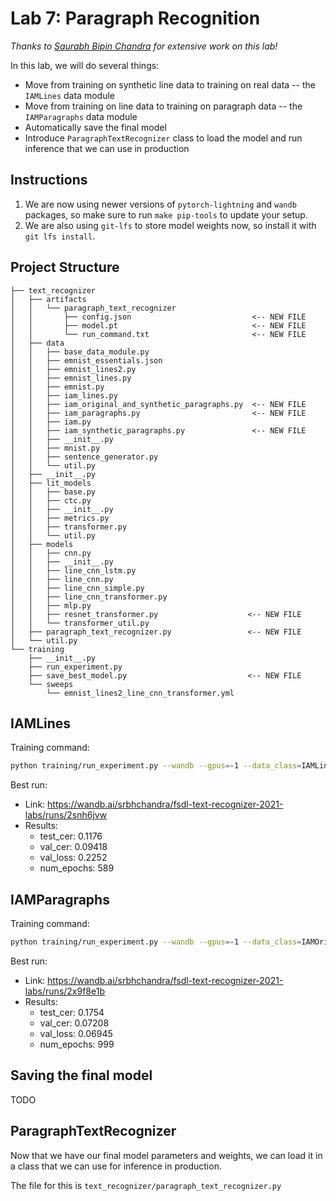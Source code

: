 # Lab 7: Paragraph Recognition

*Thanks to [Saurabh Bipin Chandra](https://www.linkedin.com/in/srbhchandra/) for extensive work on this lab!*

In this lab, we will do several things:
- Move from training on synthetic line data to training on real data -- the `IAMLines` data module
- Move from training on line data to training on paragraph data -- the `IAMParagraphs` data module
- Automatically save the final model
- Introduce `ParagraphTextRecognizer` class to load the model and run inference that we can use in production

## Instructions

1. We are now using newer versions of `pytorch-lightning` and `wandb` packages, so make sure to run `make pip-tools` to update your setup.
2. We are also using `git-lfs` to store model weights now, so install it with `git lfs install`.

## Project Structure

```
├── text_recognizer
│   ├── artifacts
│   │   └── paragraph_text_recognizer
│   │       ├── config.json                           <-- NEW FILE
│   │       ├── model.pt                              <-- NEW FILE
│   │       └── run_command.txt                       <-- NEW FILE
│   ├── data
│   │   ├── base_data_module.py
│   │   ├── emnist_essentials.json
│   │   ├── emnist_lines2.py
│   │   ├── emnist_lines.py
│   │   ├── emnist.py
│   │   ├── iam_lines.py
│   │   ├── iam_original_and_synthetic_paragraphs.py  <-- NEW FILE
│   │   ├── iam_paragraphs.py                         <-- NEW FILE
│   │   ├── iam.py
│   │   ├── iam_synthetic_paragraphs.py               <-- NEW FILE
│   │   ├── __init__.py
│   │   ├── mnist.py
│   │   ├── sentence_generator.py
│   │   └── util.py
│   ├── __init__.py
│   ├── lit_models
│   │   ├── base.py
│   │   ├── ctc.py
│   │   ├── __init__.py
│   │   ├── metrics.py
│   │   ├── transformer.py
│   │   └── util.py
│   ├── models
│   │   ├── cnn.py
│   │   ├── __init__.py
│   │   ├── line_cnn_lstm.py
│   │   ├── line_cnn.py
│   │   ├── line_cnn_simple.py
│   │   ├── line_cnn_transformer.py
│   │   ├── mlp.py
│   │   ├── resnet_transformer.py                    <-- NEW FILE
│   │   └── transformer_util.py
│   ├── paragraph_text_recognizer.py                 <-- NEW FILE
│   └── util.py
└── training
    ├── __init__.py
    ├── run_experiment.py
    ├── save_best_model.py                           <-- NEW FILE
    └── sweeps
        └── emnist_lines2_line_cnn_transformer.yml
```

## IAMLines

Training command:

```sh
python training/run_experiment.py --wandb --gpus=-1 --data_class=IAMLines --model_class=LineCNNTransformer --loss=transformer --num_workers=12 --accelerator=ddp --lr=0.001
```

Best run:

- Link: https://wandb.ai/srbhchandra/fsdl-text-recognizer-2021-labs/runs/2snh6jvw
- Results:
   - test_cer: 0.1176
   - val_cer: 0.09418
   - val_loss: 0.2252
   - num_epochs: 589

## IAMParagraphs

Training command:

```sh
python training/run_experiment.py --wandb --gpus=-1 --data_class=IAMOriginalAndSyntheticParagraphs --model_class=ResnetTransformer --loss=transformer --batch_size=16 --check_val_every_n_epoch=10 --terminate_on_nan=1 --num_workers=24 --accelerator=ddp --lr=0.0001 --accumulate_grad_batches=4
```

Best run:

- Link: https://wandb.ai/srbhchandra/fsdl-text-recognizer-2021-labs/runs/2x9f8e1b
- Results:
   - test_cer: 0.1754
   - val_cer: 0.07208
   - val_loss: 0.06945
   - num_epochs: 999

## Saving the final model

TODO

## ParagraphTextRecognizer

Now that we have our final model parameters and weights, we can load it in a class that we can use for inference in production.

The file for this is `text_recognizer/paragraph_text_recognizer.py`
